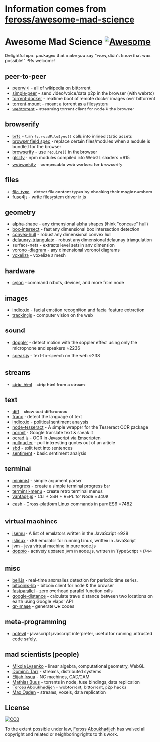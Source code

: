 # Information comes from [feross/awesome-mad-science](https://github.com/feross/awesome-mad-science)
# Awesome Mad Science [![Awesome](https://cdn.rawgit.com/sindresorhus/awesome/d7305f38d29fed78fa85652e3a63e154dd8e8829/media/badge.svg)](https://github.com/sindresorhus/awesome)

Delightful npm packages that make you say "wow, didn't know that was possible!" PRs welcome!

## peer-to-peer
- [peerwiki](https://www.npmjs.com/package/peerwiki) - all of wikipedia on bittorrent
- [simple-peer](https://www.npmjs.com/package/simple-peer) - send video/voice/data p2p in the browser (with webrtc)
- [torrent-docker](https://www.npmjs.com/package/torrent-docker) - realtime boot of remote docker images over bittorrent
- [torrent-mount](https://www.npmjs.com/package/torrent-mount) - mount a torrent as a filesystem
- [webtorrent](https://www.npmjs.com/package/webtorrent) - streaming torrent client for node & the browser

## browserify
- [brfs](https://www.npmjs.com/package/brfs) - turn `fs.readFileSync()` calls into inlined static assets
- [browser field spec](https://gist.github.com/defunctzombie/4339901) - replace certain files/modules when a module is bundled for the browser
- [browserify](https://npmjs.org/package/browserify) - use `require()` in the browser
- [glslify](https://github.com/stackgl/glslify) - npm modules compiled into WebGL shaders :star:915
- [webworkify](https://www.npmjs.com/package/webworkify) - composable web workers for browserify

## files
- [file-type](https://www.npmjs.com/package/file-type) - detect file content types by checking their magic numbers
- [fuse4js](https://www.npmjs.com/package/fuse4js) - write filesystem driver in js

## geometry
- [alpha-shape](https://www.npmjs.com/package/alpha-shape) - any dimensional alpha shapes (think "concave" hull)
- [box-intersect](https://www.npmjs.com/package/box-intersect) - fast any dimensional box intersection detection
- [convex-hull](https://www.npmjs.com/package/convex-hull) - robust any dimensional convex hull
- [delaunay-triangulate](https://www.npmjs.com/package/delaunay-triangulate) - robust any dimensional delaunay triangulation
- [surface-nets](https://www.npmjs.com/package/surface-nets) - extracts level sets in any dimension
- [voronoi-diagram](https://www.npmjs.com/package/voronoi-diagram) - any dimensional voronoi diagrams
- [voxelize](https://www.npmjs.com/package/voxelize) - voxelize a mesh

## hardware
- [cylon](https://www.npmjs.com/package/cylon) - command robots, devices, and more from node

## images
- [indico.io](https://www.npmjs.com/package/indico.io) - facial emotion recognition and facial feature extraction
- [trackingjs](https://trackingjs.com/) - computer vision on the web

## sound
- [doppler](https://github.com/DanielRapp/doppler) - detect motion with the doppler effect using only the microphone and speakers :star:2236
- [speak.js](https://github.com/mattytemple/speak-js) - text-to-speech on the web :star:238

## streams
- [strip-html](https://www.npmjs.com/package/strip-html) - strip html from a stream

## text
- [diff](https://www.npmjs.com/package/diff) - show text differences
- [franc](https://www.npmjs.com/package/franc) - detect the language of text
- [indico.io](https://www.npmjs.com/package/indico.io) - political sentiment analysis
- [node-tesseract](https://www.npmjs.com/package/node-tesseract) - A simple wrapper for the Tesseract OCR package
- [normit](https://www.npmjs.com/package/normit) - Google translate text & speak it
- [ocrad.js](https://www.npmjs.com/package/ocrad.js) - OCR in Javascript via Emscripten
- [pullquoter](https://www.npmjs.com/package/pullquoter) - pull interesting quotes out of an article
- [sbd](https://www.npmjs.com/package/sbd) - split text into sentences
- [sentiment](https://www.npmjs.com/package/sentiment) - basic sentiment analysis

## terminal
- [minimist](https://www.npmjs.com/package/minimist) - simple argument parser
- [progress](https://www.npmjs.com/package/progress) - create a simple terminal progress bar
- [terminal-menu](https://www.npmjs.com/package/terminal-menu) - create retro terminal menus
- [vantage.js](https://github.com/dthree/vantage) - CLI + SSH + REPL for Node :star:3409
- [cash](https://github.com/dthree/cash) - Cross-platform Linux commands in pure ES6 :star:7482

## virtual machines
- [jsemu](https://github.com/fcambus/jsemu) - A list of emulators written in the JavaScript :star:928
- [jslinux](https://www.npmjs.com/package/jslinux) - x86 emulator for running Linux, written in JavaScript
- [jvm](https://www.npmjs.com/package/node-jvm) - java virtual machine in pure node.js
- [doppio](https://github.com/plasma-umass/doppio) - actively updated jvm in node.js, written in TypeScript :star:1744

## misc
- [bell.js](https://www.npmjs.com/package/bell.js) - real-time anomalies detection for periodic time series.
- [bitcoinjs-lib](https://www.npmjs.com/package/bitcoinjs-lib) - bitcoin client for node & the browser
- [fastparallel](https://www.npmjs.com/package/fastparallel) - zero overhead parallel function calls
- [google-distance](https://www.npmjs.com/package/google-distance) - calculate travel distance between two locations on earth using Google Maps' API
- [qr-image](https://www.npmjs.com/package/qr-image) - generate QR codes

## meta-programming

- [notevil](https://www.npmjs.com/package/notevil) - javascript javascript interpreter, useful for running untrusted code safely.

## mad scientists (people)
- [Mikola Lysenko](https://www.npmjs.com/~mikolalysenko) - linear algebra, computational geometry, WebGL
- [Dominic Tarr](https://www.npmjs.com/~dominictarr) - streams, distributed systems
- [Elijah Insua](https://www.npmjs.com/~tmpvar) - NC machines, CAD/CAM
- [Mathias Buus](https://github.com/mafintosh) - torrents in node, fuse bindings, data replication
- [Feross Aboukhadijeh](https://github.com/feross) - webtorrent, bittorrent, p2p hacks
- [Max Ogden](https://github.com/maxogden) - streams, voxels, data replication

## License

[![CC0](http://i.creativecommons.org/p/zero/1.0/88x31.png)](http://creativecommons.org/publicdomain/zero/1.0/)

To the extent possible under law, [Feross Aboukhadijeh](http://feross.org) has waived all copyright and related or neighboring rights to this work.

